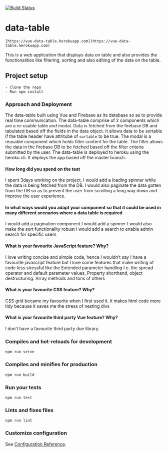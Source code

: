 [![Build Status](https://travis-ci.org/Orlayhemmy/vue-data-table.svg?branch=master)](https://travis-ci.org/Orlayhemmy/vue-data-table)

# data-table
```
[https://vue-data-table.herokuapp.com](https://vue-data-table.herokuapp.com)
```

This is a web application that displays data on table and also provides the functionalities like filtering, sorting and also editing of the data on the table.
## Project setup
```
- Clone the repo
- Run npm install
```
### Approach and Deployment
The data-table built using Vue and Firebase as its database so as to provide real time communication. The data-table comprise of 2 components which are 
a re-usable table and modal. Data is fetched from the firebase DB and tabulated based off the fields in the data object. It allows data to be sortable if the 
table header have attritube of `sortable` to be true. The modal is a reusable component which holds filter content for the table. The filter allows the data 
in the firebase DB to be fetched based off the filter criteria submitted by the user.
The data-table is deployed to heroku using the heroku cli. It deploys the app based off the master branch.

#### How long did you spend on the test
I spent 3days working on the project. I would add a loading spinner while the data is being fetched from the DB. I would also paginate the data gotten from the DB 
so as to prevent the user from scrolling a long way down and improve the user experience.

#### In what ways would you adapt your component so that it could be used in many different scenarios where a data table is required
I would add a pagination component
I would add a spinner
I would also make the sort functionality robust
I would add a search to enable admin search for specific users

#### What is your favourite JavaScript feature? Why?
I love writing concise and simple code, hence I wouldn’t say I have a favourite javascript feature but I love some features that make writing of code less 
stressful like the Extended parameter handling I.e. the spread operator and default parameter values, Property shorthand, object destructuring. 
Array methods and tons of others

#### What is your favourite CSS feature? Why?
CSS grid became my favourite when I first used it. it makes html code more tidy because it saves me the stress of nesting divs

#### What is your favourite third party Vue feature? Why?
I don’t have a favourite third party due library.

### Compiles and hot-reloads for development
```
npm run serve
```

### Compiles and minifies for production
```
npm run build
```

### Run your tests
```
npm run test
```

### Lints and fixes files
```
npm run lint
```

### Customize configuration
See [Configuration Reference](https://cli.vuejs.org/config/).
